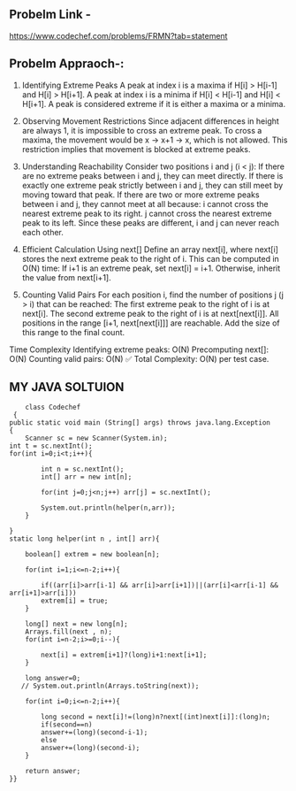 ## Probelm Link - 
https://www.codechef.com/problems/FRMN?tab=statement

## Probelm Appraoch-:
1. Identifying Extreme Peaks
A peak at index i is a maxima if H[i] > H[i-1] and H[i] > H[i+1].
A peak at index i is a minima if H[i] < H[i-1] and H[i] < H[i+1].
A peak is considered extreme if it is either a maxima or a minima.

2. Observing Movement Restrictions
Since adjacent differences in height are always 1, it is impossible to cross an extreme peak.
To cross a maxima, the movement would be x → x+1 → x, which is not allowed.
This restriction implies that movement is blocked at extreme peaks.

3. Understanding Reachability
Consider two positions i and j (i < j):
If there are no extreme peaks between i and j, they can meet directly.
If there is exactly one extreme peak strictly between i and j, they can still meet by moving toward that peak.
If there are two or more extreme peaks between i and j, they cannot meet at all because:
i cannot cross the nearest extreme peak to its right.
j cannot cross the nearest extreme peak to its left.
Since these peaks are different, i and j can never reach each other.

4. Efficient Calculation Using next[]
Define an array next[i], where next[i] stores the next extreme peak to the right of i.
This can be computed in O(N) time:
If i+1 is an extreme peak, set next[i] = i+1.
Otherwise, inherit the value from next[i+1].

5. Counting Valid Pairs
For each position i, find the number of positions j (j > i) that can be reached:
The first extreme peak to the right of i is at next[i].
The second extreme peak to the right of i is at next[next[i]].
All positions in the range [i+1, next[next[i]]] are reachable.
Add the size of this range to the final count.

Time Complexity
Identifying extreme peaks: O(N)
Precomputing next[]: O(N)
Counting valid pairs: O(N)
✅ Total Complexity: O(N) per test case.

## MY JAVA SOLTUION


		
		class Codechef
     {
	public static void main (String[] args) throws java.lang.Exception
	{
		Scanner sc = new Scanner(System.in);
    int t = sc.nextInt();
    for(int i=0;i<t;i++){
		    
		    int n = sc.nextInt();
		    int[] arr = new int[n];
		    
		    for(int j=0;j<n;j++) arr[j] = sc.nextInt();
		    
		    System.out.println(helper(n,arr));
		}

	}
	static long helper(int n , int[] arr){
	    
	    boolean[] extrem = new boolean[n];
	    
	    for(int i=1;i<=n-2;i++){
	        
	        if((arr[i]>arr[i-1] && arr[i]>arr[i+1])||(arr[i]<arr[i-1] && arr[i+1]>arr[i]))
	        extrem[i] = true;
	    }
	    
	    long[] next = new long[n];
	    Arrays.fill(next , n);
	    for(int i=n-2;i>=0;i--){
	        
	        next[i] = extrem[i+1]?(long)i+1:next[i+1];
	    }
	    
	    long answer=0;
	   // System.out.println(Arrays.toString(next));
	    
	    for(int i=0;i<=n-2;i++){
	        
	        long second = next[i]!=(long)n?next[(int)next[i]]:(long)n;
	        if(second==n)
	        answer+=(long)(second-i-1);
	        else
	        answer+=(long)(second-i);
	    }
	    
	    return answer;
	}}
